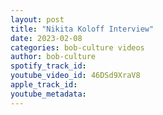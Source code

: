 ```yaml
---
layout: post
title: "Nikita Koloff Interview"
date: 2023-02-08
categories: bob-culture videos
author: bob-culture
spotify_track_id: 
youtube_video_id: 46DSd9XraV8
apple_track_id: 
youtube_metadata: 
---
```

